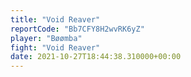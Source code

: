 ```yaml
---
title: "Void Reaver"
reportCode: "Bb7CFY8H2wvRK6yZ"
player: "Bøømba"
fight: "Void Reaver"
date: 2021-10-27T18:44:38.310000+00:00
---
```

